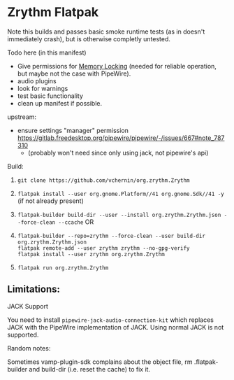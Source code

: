 # Zrythm Flatpak

Note this builds and passes basic smoke runtime tests (as in doesn't immediately crash), but is otherwise completly untested.

Todo
here (in this manifest)
- Give permissions for [Memory Locking](https://manual.zrythm.org/en/getting-started/system-requirements.html#memory-locking) (needed for reliable operation, but maybe not the case with PipeWire).
- audio plugins
- look for warnings
- test basic functionality
- clean up manifest if possible.


upstream:
- ensure settings "manager" permission https://gitlab.freedesktop.org/pipewire/pipewire/-/issues/667#note_787310
  - (probably won't need since only using jack, not pipewire's api)

Build:

1. `git clone https://github.com/vchernin/org.zrythm.Zrythm`

2.  `flatpak install --user org.gnome.Platform//41 org.gnome.Sdk//41 -y` (if not already present)

3. `flatpak-builder build-dir --user --install org.zrythm.Zrythm.json --force-clean --ccache`
OR  
3. `flatpak-builder --repo=zrythm --force-clean --user build-dir org.zrythm.Zrythm.json`  
`flatpak remote-add --user zrythm zrythm --no-gpg-verify`  
`flatpak install --user zrythm org.zrythm.Zrythm`  

4. `flatpak run org.zrythm.Zrythm`


## Limitations:

JACK Support

You need to install `pipewire-jack-audio-connection-kit` which replaces JACK with the PipeWire implementation of JACK. Using normal JACK is not supported.

Random notes:

Sometimes vamp-plugin-sdk complains about the object file, rm .flatpak-builder and build-dir (i.e. reset the cache) to fix it.
